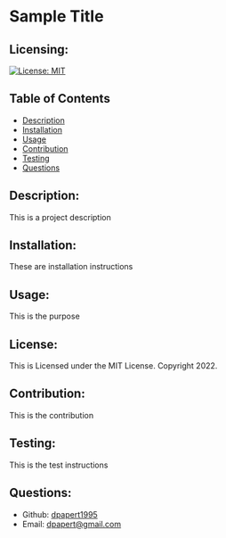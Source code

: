 # Sample Title

  ## Licensing:
  [![License: MIT](https://img.shields.io/badge/License-MIT-yellow.svg)](https://opensource.org/licenses/MIT)
  ## Table of Contents 
  - [Description](#description)
  - [Installation](#installation)
  - [Usage](#usage)
  - [Contribution](#contribution)
  - [Testing](#testing)
  - [Questions](#questions)
  ## Description:
  This is a project description
  ## Installation:
  These are installation instructions
  ## Usage:
  This is the purpose
  ## License:
  This is Licensed under the MIT License. Copyright 2022.
  ## Contribution:
  This is the contribution
  ## Testing:
  This is the test instructions
  ## Questions:
  - Github: [dpapert1995](https://github.com/dpapert1995)
  - Email: dpapert@gmail.com